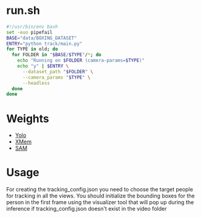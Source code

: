 # run.sh
```bash
#!/usr/bin/env bash
set -euo pipefail
BASE="data/BOXING_DATASET"
ENTRY="python track/main.py"
for TYPE in old; do
  for FOLDER in "$BASE/$TYPE"/*; do
    echo "Running on $FOLDER (camera‑params=$TYPE)"
    echo "y" | $ENTRY \
      --dataset_path "$FOLDER" \
      --camera_params "$TYPE" \
      --headless
  done
done
```

# Weights

- [Yolo](https://drive.google.com/file/d/1w1Vj-eXaiwf9Qjz4vuLemehCfikvmDlL/view?usp=sharing)
- [XMem](https://drive.google.com/file/d/1A4Eb0ML-mvUxRSg17t2FfMzyuhR1m1uJ/view?usp=sharing)
- [SAM](https://drive.google.com/file/d/13yzWus1aCbqHIdVLz2pl3tCGR6vzOxOV/view?usp=sharing)

# Usage
For creating the tracking_config.json you need to choose the target people for tracking in all the views. You should initialize the bounding boxes for the person in the first frame using the visualizer tool that will pop up during the inference if tracking_config.json doesn't exist in the video folder 